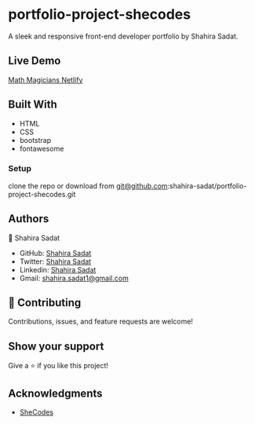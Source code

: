 # portfolio-project-shecodes

A sleek and responsive front-end developer portfolio by Shahira Sadat.

## Live Demo

[Math Magicians Netlify](https://63b813543282cd3d473ce766--verdant-griffin-6890d8.netlify.app/#/)

## Built With

- HTML
- CSS
- bootstrap
- fontawesome

### Setup

clone the repo or download from git@github.com:shahira-sadat/portfolio-project-shecodes.git

## Authors

👤 Shahira Sadat

- GitHub: [Shahira Sadat](https://github.com/shahira-sadat)
- Twitter: [Shahira Sadat](https://twitter.com/SadatShahira)
- Linkedin: [Shahira Sadat](https://www.linkedin.com/in/shahira-sadat-49b402199)
- Gmail: shahira.sadat1@gmail.com

## 🤝 Contributing

Contributions, issues, and feature requests are welcome!

## Show your support

Give a ⭐️ if you like this project!

## Acknowledgments

- [SheCodes](https://www.shecodes.io/)
